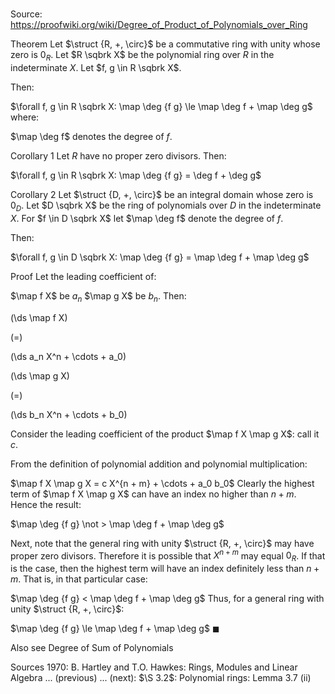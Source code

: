 # 

Source: https://proofwiki.org/wiki/Degree_of_Product_of_Polynomials_over_Ring



Theorem
Let $\struct {R, +, \circ}$ be a commutative ring with unity whose zero is $0_R$.
Let $R \sqbrk X$ be the polynomial ring over $R$ in the indeterminate $X$.
Let $f, g \in R \sqbrk X$.

Then:

$\forall f, g \in R \sqbrk X: \map \deg {f g} \le \map \deg f + \map \deg g$
where:

$\map \deg f$ denotes the degree of $f$.


Corollary 1
Let $R$ have no proper zero divisors.
Then:

$\forall f, g \in R \sqbrk X: \map \deg {f g} = \deg f + \deg g$


Corollary 2
Let $\struct {D, +, \circ}$ be an integral domain whose zero is $0_D$.
Let $D \sqbrk X$ be the ring of polynomials over $D$ in the indeterminate $X$.
For $f \in D \sqbrk X$ let $\map \deg f$ denote the degree of $f$.

Then:

$\forall f, g \in D \sqbrk X: \map \deg {f g} = \map \deg f + \map \deg g$


Proof
Let the leading coefficient of:

$\map f X$ be $a_n$
$\map g X$ be $b_n$.
Then:














\(\ds \map f X\)

\(=\)







\(\ds a_n X^n + \cdots + a_0\)




















\(\ds \map g X\)

\(=\)







\(\ds b_n X^n + \cdots + b_0\)










Consider the leading coefficient of the product $\map f X \map g X$: call it $c$.

From the definition of polynomial addition and polynomial multiplication: 

$\map f X \map g X = c X^{n + m} + \cdots + a_0 b_0$
Clearly the highest term of $\map f X \map g X$ can have an index no higher than $n + m$.
Hence the result:

$\map \deg {f g} \not > \map \deg f + \map \deg g$

Next, note that the general ring with unity $\struct {R, +, \circ}$ may have proper zero divisors.
Therefore it is possible that $X^{n + m}$ may equal $0_R$.
If that is the case, then the highest term will have an index definitely less than $n + m$.
That is, in that particular case:

$\map \deg {f g} < \map \deg f + \map \deg g$
Thus, for a general ring with unity $\struct {R, +, \circ}$:

$\map \deg {f g} \le \map \deg f + \map \deg g$
$\blacksquare$


Also see
Degree of Sum of Polynomials


Sources
1970: B. Hartley and T.O. Hawkes: Rings, Modules and Linear Algebra ... (previous) ... (next): $\S 3.2$: Polynomial rings: Lemma $3.7 \ \text{(ii)}$




